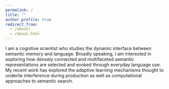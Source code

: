 ```yaml
---
permalink: /
title: ""
author_profile: true
redirect_from: 
  - /about/
  - /about.html
---
```


I am a cognitive scientist who studies the dynamic interface between semantic memory and language. Broadly speaking, I am interested in exploring how densely connected and multifaceted semantic representations are selected and evoked through everyday language use. My recent work has explored the adaptive learning mechanisms thought to underlie interference during production as well as computational approaches to semantic search. 

